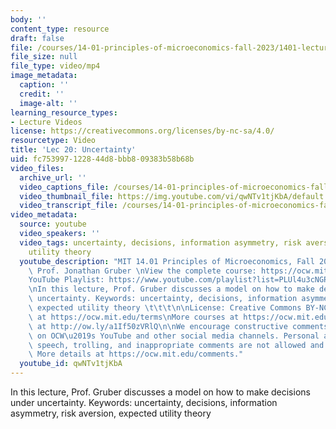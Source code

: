 ```yaml
---
body: ''
content_type: resource
draft: false
file: /courses/14-01-principles-of-microeconomics-fall-2023/1401-lecture20-2023nov15_360p_16_9.mp4
file_size: null
file_type: video/mp4
image_metadata:
  caption: ''
  credit: ''
  image-alt: ''
learning_resource_types:
- Lecture Videos
license: https://creativecommons.org/licenses/by-nc-sa/4.0/
resourcetype: Video
title: 'Lec 20: Uncertainty'
uid: fc753997-1228-44d8-bbb8-09383b58b68b
video_files:
  archive_url: ''
  video_captions_file: /courses/14-01-principles-of-microeconomics-fall-2023/1cJ70aRnRvSeFryA5TlGJ_dJGUMguhEam_transcript.webvtt
  video_thumbnail_file: https://img.youtube.com/vi/qwNTv1tjKbA/default.jpg
  video_transcript_file: /courses/14-01-principles-of-microeconomics-fall-2023/1cJ70aRnRvSeFryA5TlGJ_dJGUMguhEam_transcript.pdf
video_metadata:
  source: youtube
  video_speakers: ''
  video_tags: uncertainty, decisions, information asymmetry, risk aversion, expected
    utility theory
  youtube_description: "MIT 14.01 Principles of Microeconomics, Fall 2023 \nInstructor:\
    \ Prof. Jonathan Gruber \nView the complete course: https://ocw.mit.edu/14-01F23\n\
    YouTube Playlist: https://www.youtube.com/playlist?list=PLUl4u3cNGP60V7HxLYRaJMbFzP77bzEjb\n\
    \nIn this lecture, Prof. Gruber discusses a model on how to make decisions under\
    \ uncertainty. Keywords: uncertainty, decisions, information asymmetry, risk aversion,\
    \ expected utility theory \t\t\t\n\nLicense: Creative Commons BY-NC-SA\nMore information\
    \ at https://ocw.mit.edu/terms\nMore courses at https://ocw.mit.edu\nSupport OCW\
    \ at http://ow.ly/a1If50zVRlQ\n\nWe encourage constructive comments and discussion\
    \ on OCW\u2019s YouTube and other social media channels. Personal attacks, hate\
    \ speech, trolling, and inappropriate comments are not allowed and may be removed.\
    \ More details at https://ocw.mit.edu/comments."
  youtube_id: qwNTv1tjKbA
---
```

In this lecture, Prof. Gruber discusses a model on how to make decisions under uncertainty. Keywords: uncertainty, decisions, information asymmetry, risk aversion, expected utility theory